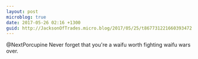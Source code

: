 ```yaml
---
layout: post
microblog: true
date: 2017-05-26 02:16 +1300
guid: http://JacksonOfTrades.micro.blog/2017/05/25/t867731221660393472.html
---
```

@NextPorcupine Never forget that you're a waifu worth fighting waifu wars over.
